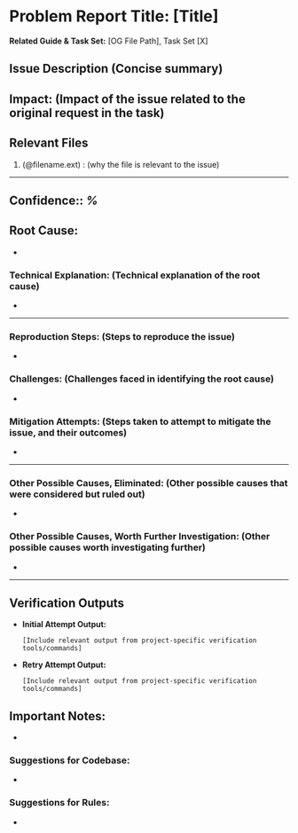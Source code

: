 # **Problem Report Title**: [Title]

**Related Guide & Task Set:** [OG File Path], Task Set [X]

## **Issue Description** (Concise summary)


## **Impact**: (Impact of the issue related to the original request in the task)


## **Relevant Files**

1. (@filename.ext) : (why the file is relevant to the issue)


- - - - - - - - -
## **Confidence:**: *%*
## **Root Cause**:

-

### **Technical Explanation**: (Technical explanation of the root cause)

-

- - - - - - - - -
### **Reproduction Steps**: (Steps to reproduce the issue)

-

### **Challenges**: (Challenges faced in identifying the root cause)

-

### **Mitigation Attempts**: (Steps taken to attempt to mitigate the issue, and their outcomes)

-

- - - - - - - - -
### **Other Possible Causes, Eliminated**: (Other possible causes that were considered but ruled out)

-

### **Other Possible Causes, Worth Further Investigation**: (Other possible causes worth investigating further)

-

- - - - - - - - -

## Verification Outputs

- **Initial Attempt Output:**
  ```
  [Include relevant output from project-specific verification tools/commands]
  ```
- **Retry Attempt Output:**
  ```
  [Include relevant output from project-specific verification tools/commands]
  ```


## **Important Notes**:

-

### **Suggestions for Codebase**:

-

### **Suggestions for Rules**:

-